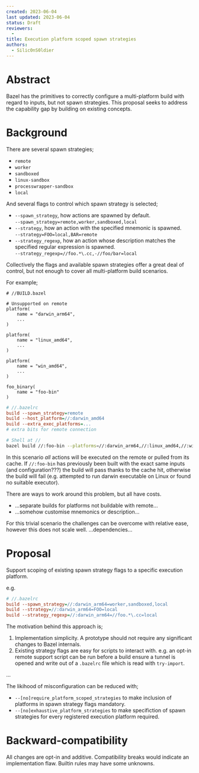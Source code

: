 ```yaml
---
created: 2023-06-04
last updated: 2023-06-04
status: Draft
reviewers:
  -
title: Execution platform scoped spawn strategies
authors:
  - Silic0nS0ldier
---
```



# Abstract

<!-- This section gives a short summary of the proposal. -->
Bazel has the primitives to correctly configure a multi-platform build with regard to inputs, but not spawn strategies. This proposal seeks to address the capability gap by building on existing concepts.


# Background

<!-- This section can give context. For example, it can explain the current state and
have pointers to previous design documents. -->
There are several spawn strategies;
- `remote`
- `worker`
- `sandboxed`
- `linux-sandbox`
- `processwrapper-sandbox`
- `local`

And several flags to control which spawn strategy is selected;
- `--spawn_strategy`, how actions are spawned by default.<br/>
  `--spawn_strategy=remote,worker,sandboxed,local`
- `--strategy`, how an action with the specified mnemonic is spawned.<br/>
  `--strategy=FOO=local,BAR=remote`
- `--strategy_regexp`, how an action whose description matches the specified regular expression is spawned.<br/>
  `--strategy_regexp=//foo.*\.cc,-//foo/bar=local`

Collectively the flags and available spawn strategies offer a great deal of control, but not enough to cover all multi-platform build scenarios.

For example;

```starlark
# //BUILD.bazel

# Unsupported on remote
platform(
    name = "darwin_arm64",
    ...
)

platform(
    name = "linux_amd64",
    ...
)

platform(
    name = "win_amd64",
    ...
)

foo_binary(
    name = "foo-bin"
)

```

```ini
# //.bazelrc
build --spawn_strategy=remote
build --host_platform=//:darwin_amd64
build --extra_exec_platforms=...
# extra bits for remote connection
```

```sh
# Shell at //
bazel build //:foo-bin --platforms=//:darwin_arm64,//:linux_amd64,//:win_amd64
```

In this scenario _all_ actions will be executed on the remote or pulled from its cache. If `//:foo-bin` has previously been built with the exact same inputs (and configuration???) the build will pass thanks to the cache hit, otherwise the build will fail (e.g. attempted to run darwin executable on Linux or found no suitable executor).

There are ways to work around this problem, but all have costs.
- ...separate builds for platforms not buildable with remote...
- ...somehow customise mnemonics or description...

For this trivial scenario the challenges can be overcome with relative ease, however this does not scale well. ...dependencies...


# Proposal

<!-- The actual proposal. This should be detailed enough for users to understand the
change, its motivations, and the rationale. When appropriate, include rejected
alternatives (and why they were rejected).

The current file is a template. Copy it, update it to your needs. Feel free to add or
remove sections. -->
Support scoping of existing spawn strategy flags to a specific execution platform.

e.g.

```ini
# //.bazelrc
build --spawn_strategy=//:darwin_arm64=worker,sandboxed,local
build --strategy=//:darwin_arm64=FOO=local
build --strategy_regexp=//:darwin_arm64=//foo.*\.cc=local
```

The motivation behind this approach is;
1. Implementation simplicity. A prototype should not require any significant changes to Bazel internals.
2. Existing strategy flags are easy for scripts to interact with. e.g. an opt-in remote support script can be run before a build ensure a tunnel is opened and write out of a `.bazelrc` file which is read with `try-import`.

...

The likihood of misconfiguration can be reduced with;
- `--[no]require_platform_scoped_strategies` to make inclusion of platforms in spawn strategy flags mandatory.
- `--[no]exhaustive_platform_strategies` to make specifiction of spawn strategies for every registered execution platform required.


# Backward-compatibility

<!-- Describe here how this proposal impacts backward compatibility. If the proposal
is implemented, can it possibly break any user? -->
All changes are opt-in and additive. Compatibility breaks would indicate an implementation flaw. Builtin rules may have some unknowns.
